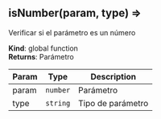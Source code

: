 <a name="isNumber"></a>

## isNumber(param, type) ⇒
Verificar si el parámetro es un número

**Kind**: global function  
**Returns**: Parámetro  

| Param | Type | Description |
| --- | --- | --- |
| param | <code>number</code> | Parámetro |
| type | <code>string</code> | Tipo de parámetro |

